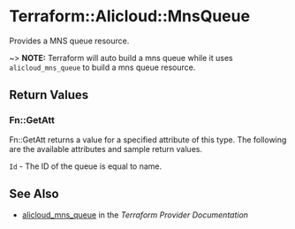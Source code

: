 # Terraform::Alicloud::MnsQueue

Provides a MNS queue resource.

~> **NOTE:** Terraform will auto build a mns queue  while it uses `alicloud_mns_queue` to build a mns queue resource.

## Return Values

### Fn::GetAtt

Fn::GetAtt returns a value for a specified attribute of this type. The following are the available attributes and sample return values.

`Id` - The ID of the queue is equal to name.

## See Also

* [alicloud_mns_queue](https://www.terraform.io/docs/providers/alicloud/r/mns_queue.html) in the _Terraform Provider Documentation_
